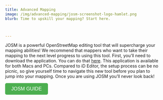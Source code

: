 ```yaml
---
title: Advanced Mapping
image: /img/advanced-mapping/josm-screenshot-logo-hamlet.png
blurb: Time to upskill your mapping? Start here.



---
```


JOSM is a powerful OpenStreetMap editing tool that will supercharge your mapping abilities! We recommend that mappers who want to take their mapping to the next level progress to using this tool. First, you’ll need to download the application. You can do that <a href="https://josm.openstreetmap.de/wiki/Download" target="blank">here</a>. This application is available for both Macs and PCs. Compared to iD Editor, the setup process can be no picnic, so give yourself time to navigate this new tool before you plan to jump into your mapping. Once you are using JOSM you’ll never look back! 


<button onclick="window.open('../../assets/downloads/en/JOSM_Advanced_Mapping_EN.pdf', '_blank')" style="font-size: 16px; padding: 10px 20px; background-color: #4CAF50; color: white; border: none; border-radius: 5px; cursor: pointer;">JOSM GUIDE</button>

